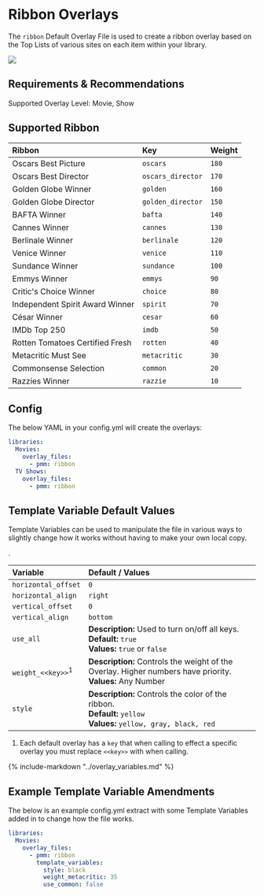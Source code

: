 # Ribbon Overlays

The `ribbon` Default Overlay File is used to create a ribbon overlay based on the Top Lists of various sites on each item within your library.

![](images/ribbon.png)

## Requirements & Recommendations

Supported Overlay Level: Movie, Show

## Supported Ribbon

| Ribbon                          | Key               | Weight |
|:--------------------------------|:------------------|:-------|
| Oscars Best Picture             | `oscars`          | `180`  |
| Oscars Best Director            | `oscars_director` | `170`  |
| Golden Globe Winner             | `golden`          | `160`  |
| Golden Globe Director           | `golden_director` | `150`  |
| BAFTA Winner                    | `bafta`           | `140`  |
| Cannes Winner                   | `cannes`          | `130`  |
| Berlinale Winner                | `berlinale`       | `120`  |
| Venice Winner                   | `venice`          | `110`  |
| Sundance Winner                 | `sundance`        | `100`  |
| Emmys Winner                    | `emmys`           | `90`   |
| Critic's Choice Winner          | `choice`          | `80`   |
| Independent Spirit Award Winner | `spirit`          | `70`   |
| César Winner                    | `cesar`           | `60`   |
| IMDb Top 250                    | `imdb`            | `50`   |
| Rotten Tomatoes Certified Fresh | `rotten`          | `40`   |
| Metacritic Must See             | `metacritic`      | `30`   |
| Commonsense Selection           | `common`          | `20`   |
| Razzies Winner                  | `razzie`          | `10`   |

## Config

The below YAML in your config.yml will create the overlays:

```yaml
libraries:
  Movies:
    overlay_files:
      - pmm: ribbon
  TV Shows:
    overlay_files:
      - pmm: ribbon
```

## Template Variable Default Values

Template Variables can be used to manipulate the file in various ways to slightly change how it works without having to make your own local copy.


.

| Variable                     | Default / Values                                                                                                        |
|:-----------------------------|:------------------------------------------------------------------------------------------------------------------------|
| `horizontal_offset`          | `0`                                                                                                                     |
| `horizontal_align`           | `right`                                                                                                                 |
| `vertical_offset`            | `0`                                                                                                                     |
| `vertical_align`             | `bottom`                                                                                                                |
| `use_all`                    | **Description:** Used to turn on/off all keys. <br>**Default:** `true` <br>**Values:** `true` or `false`                |
| `weight_<<key>>`<sup>1</sup> | **Description:** Controls the weight of the Overlay. Higher numbers have priority.<br>**Values:** Any Number            |
| `style`                      | **Description:** Controls the color of the ribbon. <br>**Default:** `yellow` <br>**Values:** `yellow, gray, black, red` |

1. Each default overlay has a `key` that when calling to effect a specific overlay you must replace `<<key>>` with when calling.

{%
   include-markdown "../overlay_variables.md"
%}

## Example Template Variable Amendments

The below is an example config.yml extract with some Template Variables added in to change how the file works.

```yaml
libraries:
  Movies:
    overlay_files:
      - pmm: ribbon
        template_variables:
          style: black
          weight_metacritic: 35
          use_common: false
```
